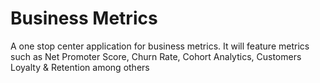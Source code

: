 # Business Metrics
 A one stop center application for business metrics. It will feature metrics such as Net Promoter Score, Churn Rate, Cohort Analytics, Customers Loyalty & Retention among others
